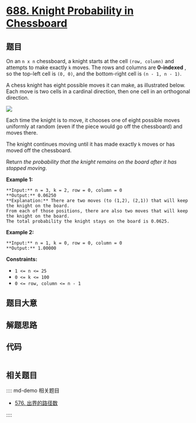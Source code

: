 # [688. Knight Probability in Chessboard](https://leetcode.com/problems/knight-probability-in-chessboard)

## 题目

On an `n x n` chessboard, a knight starts at the cell `(row, column)` and
attempts to make exactly `k` moves. The rows and columns are **0-indexed** ,
so the top-left cell is `(0, 0)`, and the bottom-right cell is `(n - 1, n -
1)`.

A chess knight has eight possible moves it can make, as illustrated below.
Each move is two cells in a cardinal direction, then one cell in an orthogonal
direction.

![](https://assets.leetcode.com/uploads/2018/10/12/knight.png)

Each time the knight is to move, it chooses one of eight possible moves
uniformly at random (even if the piece would go off the chessboard) and moves
there.

The knight continues moving until it has made exactly `k` moves or has moved
off the chessboard.

Return _the probability that the knight remains on the board after it has
stopped moving_.



**Example 1:**

    
    
    **Input:** n = 3, k = 2, row = 0, column = 0
    **Output:** 0.06250
    **Explanation:** There are two moves (to (1,2), (2,1)) that will keep the knight on the board.
    From each of those positions, there are also two moves that will keep the knight on the board.
    The total probability the knight stays on the board is 0.0625.
    

**Example 2:**

    
    
    **Input:** n = 1, k = 0, row = 0, column = 0
    **Output:** 1.00000
    



**Constraints:**

  * `1 <= n <= 25`
  * `0 <= k <= 100`
  * `0 <= row, column <= n - 1`


## 题目大意

## 解题思路

## 代码

```javascript

```

## 相关题目

:::: md-demo 相关题目
- [576. 出界的路径数](https://leetcode.com/problems/out-of-boundary-paths)

::::
